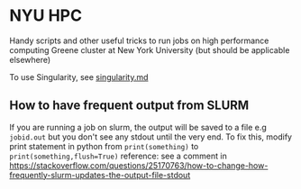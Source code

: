 # NYU HPC 
Handy scripts and other useful tricks to run jobs on high performance computing Greene cluster at New York University (but should be applicable elsewhere)

To use Singularity, see [singularity.md](https://github.com/quynhneo/NYU-HPC/blob/main/singularity.md)

## How to have frequent output from SLURM
If you are running a job on slurm, the output will be saved to a file e.g `jobid.out` but you don't see any stdout until the very end.
To fix this, modify print statement in python from `print(something)` to `print(something,flush=True)`
reference: see a comment in https://stackoverflow.com/questions/25170763/how-to-change-how-frequently-slurm-updates-the-output-file-stdout

